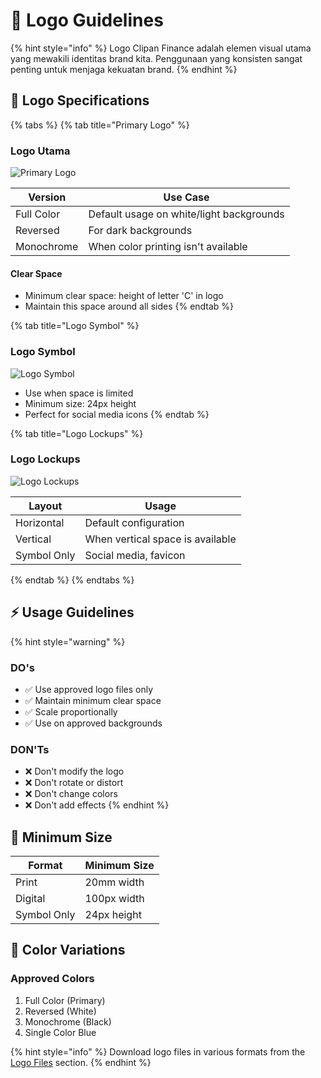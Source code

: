 # 🎯 Logo Guidelines

{% hint style="info" %}
Logo Clipan Finance adalah elemen visual utama yang mewakili identitas brand kita. Penggunaan yang konsisten sangat penting untuk menjaga kekuatan brand.
{% endhint %}

## 📐 Logo Specifications

{% tabs %}
{% tab title="Primary Logo" %}
### Logo Utama
![Primary Logo](/assets/logo/primary-logo.png)

| Version | Use Case |
|---------|----------|
| Full Color | Default usage on white/light backgrounds |
| Reversed | For dark backgrounds |
| Monochrome | When color printing isn't available |

#### Clear Space
- Minimum clear space: height of letter 'C' in logo
- Maintain this space around all sides
{% endtab %}

{% tab title="Logo Symbol" %}
### Logo Symbol
![Logo Symbol](/assets/logo/symbol.png)

- Use when space is limited
- Minimum size: 24px height
- Perfect for social media icons
{% endtab %}

{% tab title="Logo Lockups" %}
### Logo Lockups
![Logo Lockups](/assets/logo/lockups.png)

| Layout | Usage |
|--------|--------|
| Horizontal | Default configuration |
| Vertical | When vertical space is available |
| Symbol Only | Social media, favicon |
{% endtab %}
{% endtabs %}

## ⚡ Usage Guidelines

{% hint style="warning" %}
### DO's
- ✅ Use approved logo files only
- ✅ Maintain minimum clear space
- ✅ Scale proportionally
- ✅ Use on approved backgrounds

### DON'Ts
- ❌ Don't modify the logo
- ❌ Don't rotate or distort
- ❌ Don't change colors
- ❌ Don't add effects
{% endhint %}

## 📏 Minimum Size

| Format | Minimum Size |
|--------|--------------|
| Print | 20mm width |
| Digital | 100px width |
| Symbol Only | 24px height |

## 🎨 Color Variations

### Approved Colors
1. Full Color (Primary)
2. Reversed (White)
3. Monochrome (Black)
4. Single Color Blue

{% hint style="info" %}
Download logo files in various formats from the [Logo Files](../05-assets/logo-files.md) section.
{% endhint %}
